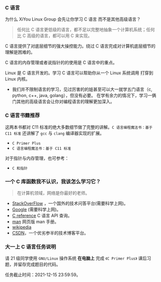 ### C 语言

为什么 XiYou Linux Group 会先让你学习 C 语言 而不是其他高级语言？

>任何比 C 语言更低级的语言，都不足以完整地抽象一个计算机系统；任何比 C 高级的语言，都可以用 C 来实现。

C 语言提供了对底层细节的强大操控能力。绕过 C 语言完成对计算机底层细节的理解是困难的。

C 语言的内存管理或者说指针的的使用是 C 语言中的重点。

Linux 是 C 语言开发的。学习 C 语言可以帮助你从一个 Linux 系统调用 打穿到 Linux 内核。

* 我们并不限制语言的学习，见过厉害的的娃甚至可以大一就学五门语言（c, python, c++, java, golang），但没有必要。
在学有余力的情况下，学习一俩门其他的高级语言会让你对编程语言的理解更加深入。

### C 语言书籍推荐

这两本书都对 C11 标准的绝大多数细节做了完整的讲解。`C 语言编程魔法书：基于 C11 标准` 还讲解了 `gcc` 与 `clang` 编译器实现的扩展。

- `C Primer Plus`
- `C 语言编程魔法书：基于 C11 标准`

对于指针与内存管理，也可参考：
- `C 和指针`

### 一个 C 库函数我不认识，我该怎么学习它？
> 在计算机领域，网络是你最好的老师。

- [StackOverFlow](https://stackoverflow.com/) ，一个国外的技术问答平台(需要科学上网)。
- [Google](https://www.google.com/) (需要科学上网)。
- [C reference](https://en.cppreference.com/w/c) C 语言 API 查询。
- [man](https://man7.org/linux/man-pages/man1/ls.1.html) 网页版 man 手册。
- [wikipedia](https://en.wikipedia.org/wiki/Main_Page)
- [CSDN](https://www.csdn.net/?spm=1001.2014.1000.2115)，一个优劣参半的技术博客平台。

### 大一上 C 语言任务说明

请 21 级同学使用 `GNU/Linux` 操作系统 **在电脑上** 完成 `《C Primer Plus》` 课后习题，并留存完成题目的代码。

任务截止时间：2021-12-15 23:59:59。